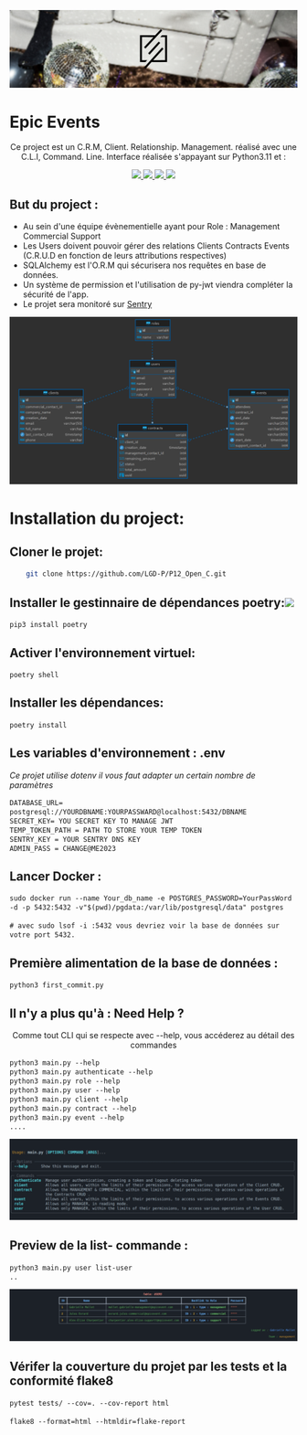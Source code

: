 

<p align = center>
<img  src="img/logo.png" />
</p>

# Epic Events

<p align = center>Ce project est un C.R.M, Client. Relationship. Management. réalisé avec une C.L.I, Command. Line. 
Interface réalisée s'appayant sur Python3.11 et :</p>

<p align = center>
    <a href="https://www.docker.com/">
        <img src="https://cdn.jsdelivr.net/gh/devicons/devicon/icons/docker/docker-original-wordmark.svg" width="65"/>
    </a>
    <a href="https://www.postgresql.org/">
        <img src="https://cdn.jsdelivr.net/gh/devicons/devicon/icons/postgresql/postgresql-original-wordmark.svg" width="65"/>
    </a>
    <a href="https://www.sqlalchemy.org/">
        <img src="https://cdn.jsdelivr.net/gh/devicons/devicon/icons/sqlalchemy/sqlalchemy-original.svg" width="65"/>
    </a>
    <a href="https://click.palletsprojects.com/en/8.1.x/">
        <img src="https://click.palletsprojects.com/en/8.1.x/_images/click-logo.png" width="80" />
    </a>
</p>

## But du project : 
- Au sein d'une équipe évènementielle ayant pour Role : Management Commercial Support
- Les Users doivent pouvoir gérer des relations Clients Contracts Events (C.R.U.D en fonction de leurs
attributions respectives)
- SQLAlchemy est l'O.R.M qui sécurisera nos requêtes en base de données.
- Un système de permission et l'utilisation de py-jwt viendra compléter la sécurité de l'app.
- Le projet sera monitoré sur [Sentry](https://sentry.io/welcome/)

<p align = center>
<img  src="img/diagram.png" />
</p>


# Installation du project:

## Cloner le projet:
```bash
    git clone https://github.com/LGD-P/P12_Open_C.git
```
## Installer le gestinnaire de dépendances poetry:<img src="https://python-poetry.org/images/logo-origami.svg" width=30>
    
    pip3 install poetry 

## Activer l'environnement virtuel:

    poetry shell 

## Installer les dépendances:

    poetry install 

## Les variables d'environnement : .env
*Ce projet utilise dotenv il vous faut adapter un certain nombre de paramètres*

    DATABASE_URL= postgresql://YOURDBNAME:YOURPASSWARD@localhost:5432/DBNAME
    SECRET_KEY= YOU SECRET KEY TO MANAGE JWT
    TEMP_TOKEN_PATH = PATH TO STORE YOUR TEMP TOKEN
    SENTRY_KEY = YOUR SENTRY DNS KEY
    ADMIN_PASS = CHANGE@ME2023

## Lancer Docker : 
    
    sudo docker run --name Your_db_name -e POSTGRES_PASSWORD=YourPassWord -d -p 5432:5432 -v"$(pwd)/pgdata:/var/lib/postgresql/data" postgres

    # avec sudo lsof -i :5432 vous devriez voir la base de données sur votre port 5432. 

## Première alimentation de la base de données :

    python3 first_commit.py
    

## Il n'y a plus qu'à :  Need Help ?

<p align = center> Comme tout CLI qui se respecte avec --help, vous accéderez au détail des commandes</p>

    python3 main.py --help 
    python3 main.py authenticate --help 
    python3 main.py role --help
    python3 main.py user --help
    python3 main.py client --help
    python3 main.py contract --help
    python3 main.py event --help
    ....
<p align = center>
<img  src="img/help-gif.gif" />
</p>



## Preview de la list- commande : 
    python3 main.py user list-user
    ..
<p align = center>
<img  src="img/list-gif.gif" />
</p>



## Vérifer la couverture du projet par les tests et la conformité flake8 

    pytest tests/ --cov=. --cov-report html

    flake8 --format=html --htmldir=flake-report


